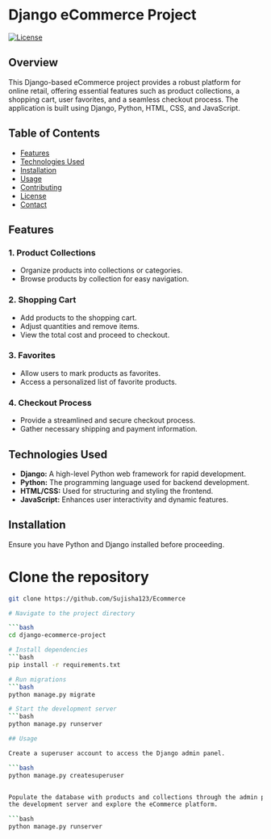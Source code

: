 # Django eCommerce Project

[![License](https://img.shields.io/badge/license-MIT-blue.svg)](https://opensource.org/licenses/MIT)

## Overview

This Django-based eCommerce project provides a robust platform for online retail, offering essential features such as product collections, a shopping cart, user favorites, and a seamless checkout process. The application is built using Django, Python, HTML, CSS, and JavaScript.

## Table of Contents

- [Features](#features)
- [Technologies Used](#technologies-used)
- [Installation](#installation)
- [Usage](#usage)
- [Contributing](#contributing)
- [License](#license)
- [Contact](#contact)

## Features

### 1. Product Collections

- Organize products into collections or categories.
- Browse products by collection for easy navigation.

### 2. Shopping Cart

- Add products to the shopping cart.
- Adjust quantities and remove items.
- View the total cost and proceed to checkout.

### 3. Favorites

- Allow users to mark products as favorites.
- Access a personalized list of favorite products.

### 4. Checkout Process

- Provide a streamlined and secure checkout process.
- Gather necessary shipping and payment information.

## Technologies Used

- **Django:** A high-level Python web framework for rapid development.
- **Python:** The programming language used for backend development.
- **HTML/CSS:** Used for structuring and styling the frontend.
- **JavaScript:** Enhances user interactivity and dynamic features.

## Installation

Ensure you have Python and Django installed before proceeding.


# Clone the repository

```bash
git clone https://github.com/Sujisha123/Ecommerce

# Navigate to the project directory

```bash
cd django-ecommerce-project

# Install dependencies
```bash
pip install -r requirements.txt

# Run migrations
```bash
python manage.py migrate

# Start the development server
```bash
python manage.py runserver

## Usage

Create a superuser account to access the Django admin panel.

```bash
python manage.py createsuperuser


Populate the database with products and collections through the admin panel.
the development server and explore the eCommerce platform.

```bash
python manage.py runserver

